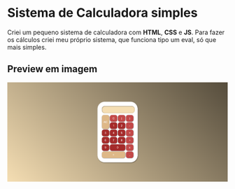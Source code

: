 # Sistema de Calculadora simples
Criei um pequeno sistema de calculadora com **HTML**, **CSS** e **JS**. Para fazer os cálculos criei meu próprio sistema, que funciona tipo um eval, só que mais simples. 
## Preview em imagem
<img src="imgs/imagem_preview.png">